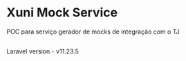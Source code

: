 # Xuni Mock Service

POC para serviço gerador de mocks de integração com o TJ

##
Laravel version - v11.23.5
